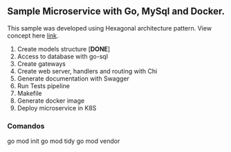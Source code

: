 ## Sample Microservice with Go, MySql and Docker.

This sample was developed using Hexagonal architecture pattern. View concept here [link](https://netflixtechblog.com/ready-for-changes-with-hexagonal-architecture-b315ec967749).

1. Create models structure [**DONE**]
2. Access to database with go-sql
3. Create gateways
4. Create web server, handlers and routing with Chi
5. Generate documentation with Swagger
6. Run Tests pipeline
7. Makefile
8. Generate docker image
9. Deploy microservice in K8S

### Comandos
go mod init
go mod tidy
go mod vendor
